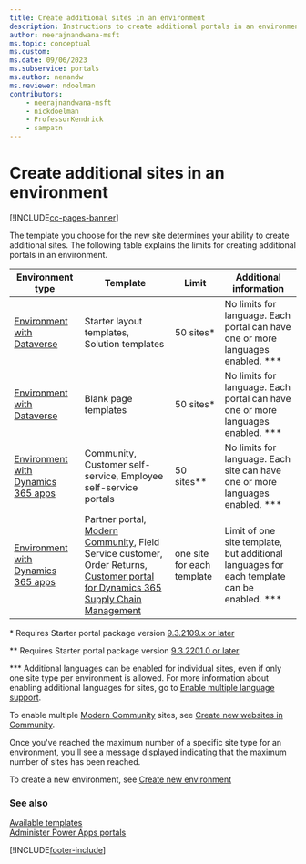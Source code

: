 ```yaml
---
title: Create additional sites in an environment
description: Instructions to create additional portals in an environment.
author: neerajnandwana-msft
ms.topic: conceptual
ms.custom: 
ms.date: 09/06/2023
ms.subservice: portals
ms.author: nenandw
ms.reviewer: ndoelman
contributors:
    - neerajnandwana-msft
    - nickdoelman
    - ProfessorKendrick
    - sampatn
---
```


# Create additional sites in an environment

[!INCLUDE[cc-pages-banner](../../includes/cc-pages-banner.md)]

The template you choose for the new site determines your ability to create additional sites. The following table explains the limits for creating additional portals in an environment.

| Environment type | Template | Limit | Additional information |
| - | - | - | - |
| [Environment with Dataverse](/power-pages/templates/) | Starter layout templates, Solution templates | 50 sites\* | No limits for language. Each portal can have one or more languages enabled. \*\*\* |
| [Environment with Dataverse](/power-pages/templates/blank)| Blank page templates | 50 sites\* | No limits for language. Each portal can have one or more languages enabled. \*\*\* |
| [Environment with Dynamics 365 apps](/power-pages/templates/dynamics-365-apps/overview) | Community, Customer self-service, Employee self-service portals | 50 sites\*\* | No limits for language. Each site can have one or more languages enabled. \*\*\*
| [Environment with Dynamics 365 apps](/power-pages/templates/dynamics-365-apps/overview) | Partner portal, [Modern Community](/dynamics365/customer-service/community-get-started), Field Service customer, Order Returns, [Customer portal for Dynamics 365 Supply Chain Management](/dynamics365/supply-chain/sales-marketing/customer-portal-overview) | one site for each template | Limit of one site template, but additional languages for each template can be enabled. \*\*\* |

\* Requires Starter portal package version [9.3.2109.x or later](release-updates.md#starter-portal-package-updates)

\*\* Requires Starter portal package version [9.3.2201.0 or later](release-updates.md#starter-portal-package-updates)

\*\*\* Additional languages can be enabled for individual sites, even if only one site type per environment is allowed. For more information about enabling additional languages for sites, go to [Enable multiple language support](./configure/enable-multiple-language-support.md).

To enable multiple [Modern Community](/dynamics365/customer-service/community-get-started) sites, see [Create new websites in Community](/dynamics365/customer-service/community-create-websites).

Once you've reached the maximum number of a specific site type for an environment, you'll see a message displayed indicating that the maximum number of sites has been reached.

To create a new environment, see [Create new environment](/power-platform/admin/create-environment)

### See also

[Available templates](/power-pages/templates/dynamics-365-apps/overview) <br />
[Administer Power Apps portals](/training/paths/administer-portals/) <br />

[!INCLUDE[footer-include](../../includes/footer-banner.md)]
